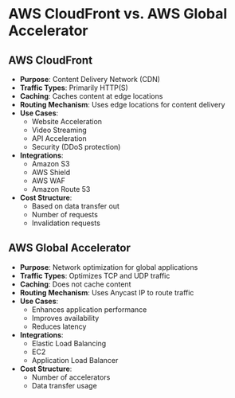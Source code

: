 # AWS CloudFront vs. AWS Global Accelerator

## AWS CloudFront
- **Purpose**: Content Delivery Network (CDN)
- **Traffic Types**: Primarily HTTP(S)
- **Caching**: Caches content at edge locations
- **Routing Mechanism**: Uses edge locations for content delivery
- **Use Cases**:
  - Website Acceleration
  - Video Streaming
  - API Acceleration
  - Security (DDoS protection)
- **Integrations**:
  - Amazon S3
  - AWS Shield
  - AWS WAF
  - Amazon Route 53
- **Cost Structure**:
  - Based on data transfer out
  - Number of requests
  - Invalidation requests

## AWS Global Accelerator
- **Purpose**: Network optimization for global applications
- **Traffic Types**: Optimizes TCP and UDP traffic
- **Caching**: Does not cache content
- **Routing Mechanism**: Uses Anycast IP to route traffic
- **Use Cases**:
  - Enhances application performance
  - Improves availability
  - Reduces latency
- **Integrations**:
  - Elastic Load Balancing
  - EC2
  - Application Load Balancer
- **Cost Structure**:
  - Number of accelerators
  - Data transfer usage

